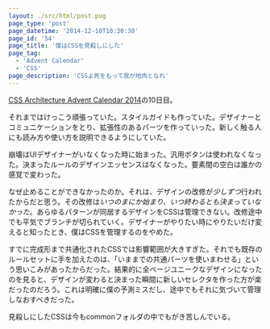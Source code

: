 ```yaml
---
layout: ./src/html/post.pug
page_type: 'post'
page_datetime: '2014-12-10T10:30:30'
page_id: '54'
page_title: '僕はCSSを見殺しにした'
page_tag:
  - 'Advent Calendar'
  - 'CSS'
page_description: 'CSSよ死をもって我が地肉となれ'
---
```

[CSS Architecture Advent Calendar 2014](http://www.adventar.org/calendars/337)の10日目。

それまではけっこう頑張っていた。スタイルガイドも作っていた。デザイナーとコミュニケーションをとり、拡張性のあるパーツを作っていった。新しく触る人にも読み方や使い方を説明できるようにしていた。

崩壊はUIデザイナーがいなくなった時に始まった。汎用ボタンは使われなくなった。決まったルールのデザインエッセンスはなくなった。要素間の空白は誰かの感覚で変わった。

なぜ止めることができなかったのか。それは、デザインの改修が*少しずつ*行われたからだと思う。その改修は*いつのまにか始まり、いつ終わるとも決まっていなかった*。あらゆるパターンが同居するデザインをCSSは管理できない。改修途中でも平気でブランチが切られていく。デザイナーがやりたい時にやりたいだけ変えると知ったとき、僕はCSSを管理するのをやめた。

すでに完成形まで共通化されたCSSでは影響範囲が大きすぎた。それでも既存のルールセットに手を加えたのは、「いままでの共通パーツを使いまわせる」という思いこみがあったからだった。結果的に全ページユニークなデザインになったのを見ると、デザインが変わると決まった瞬間に新しいセレクタを作った方が楽だったのだろう。これは明確に僕の予測ミスだし、途中でもそれに気づいて管理しなおすべきだった。

見殺しにしたCSSは今もcommonフォルダの中でもがき苦しんでいる。
